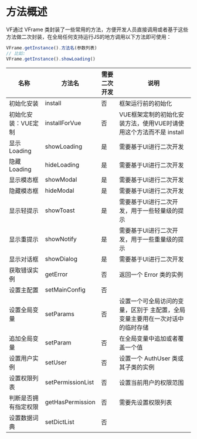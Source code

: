 # 方法概述
VF通过 VFrame 类封装了一些常用的方法，方便开发人员直接调用或者基于这些方法做二次封装，在全局任何支持运行JS的地方调用以下方法即可使用：
```javascript
VFrame.getInstance().方法名(参数列表)
// 比如: 
VFrame.getInstance().showLoading()
```

| 名称          | 方法名               | 需要二次开发 | 说明                                       |
|-------------|-------------------|--------|------------------------------------------|
| 初始化安装       | install           | 否      | 框架运行前的初始化                                |
| 初始化安装：VUE定制 | installForVue     | 否      | VUE框架定制的初始化安装方法，使用VUE时请使用这个方法而不是 install |
| 显示Loading   | showLoading       | 是      | 需要基于UI进行二次开发                             |
| 隐藏Loading   | hideLoading       | 是      | 需要基于UI进行二次开发                             |
| 显示模态框       | showModal         | 是      | 需要基于UI进行二次开发                             |
| 隐藏模态框       | hideModal         | 是      | 需要基于UI进行二次开发                             |
| 显示轻提示       | showToast         | 是      | 需要基于UI进行二次开发，用于一些轻量级的提示                  |
| 显示重提示       | showNotify        | 是      | 需要基于UI进行二次开发，用于一些重量级的提示                  |
| 显示对话框       | showDialog        | 是      | 需要基于UI进行二次开发                             |
| 获取错误实例      | getError          | 否      | 返回一个 Error 类的实例                          |
| 设置主配置       | setMainConfig     | 否      |                                          |
| 设置全局变量      | setParams         | 否      | 设置一个可全局访问的变量，区别于 主配置，全局变量主要用在一次对话中的临时存储  |
| 追加全局变量      | setParam          | 否      | 在全局变量中追加或者覆盖一个值                          |
| 设置用户实例      | setUser           | 否      | 设置一个 AuthUser 类或其子类的实例                   |
| 设置权限列表      | setPermissionList | 否      | 设置当前用户的权限范围                              |
| 判断是否拥有指定权限  | getHasPermission  | 否      | 需要先设置权限列表                                |
| 设置数据词典      | setDictList       | 否      |                                          |